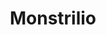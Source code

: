 ---
draft: false
slug: monstrilio-a2d19f69
title: Monstrilio
type: books
params:
  authors:
  - Gerardo Sámano Córdova
  bookTitle: Monstrilio
  book_description: A literary horror debut about a boy who transforms into a monster,
    a monster who tries to be a man, and the people who love him in every form he
    takesGrieving mother Magos cuts out a piece of her deceased eleven-year-old son
    Santiago’s lung. Acting on fierce maternal instinct and the dubious logic of an
    old folktale, she nurtures the lung until it gains sentience, growing into the
    carnivorous little Monstrilio she keeps hidden within the walls of her family’s
    decaying Mexico City estate. Eventually, Monstrilio begins to resemble the Santiago
    he once was, but his innate impulses—though curbed by his biological and chosen
    family’s communal care—threaten to destroy this fragile second chance at life.A
    thought-provoking meditation on grief, acceptance, and the monstrous sides of
    love and loyalty, Gerardo Sámano Córdova blends bold imagination and evocative
    prose with deep emotional rigor. Told in four acts that span the globe from Brooklyn
    to Berlin,Monstriliooffers, with uncanny clarity, a cathartic and precise portrait
    of being human.
  cover: https://images-na.ssl-images-amazon.com/images/S/compressed.photo.goodreads.com/books/1664985853i/62888191.jpg
  isbn: '1638931607'
  languages:
  - Английский
  goodreads_link: https://www.goodreads.com/book/show/62888191-monstrilio
  page_count: '336'
  publication_year: '2023'
  russian_audioversion: 'no'
  russian_translation_status: unknown
  short_book_description: A literary horror debut about a boy who transforms into
    a monster, a monster who tries to be a man, and the people who love him in every
    form he takesGrieving mother Magos cuts out a piece of her...
  tags:
  - LGBTQ+
  - adult fiction
  - fantasy
  - fiction
  - horror
  - magical realism
  - queer
---